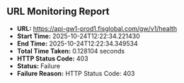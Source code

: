 ## URL Monitoring Report

- **URL:** https://api-gw1-prod1.fisglobal.com/gw/v1/health
- **Start Time:** 2025-10-24T12:22:34.221430
- **End Time:** 2025-10-24T12:22:34.349534
- **Total Time Taken:** 0.128104 seconds
- **HTTP Status Code:** 403
- **Status:** Failure
- **Failure Reason:** HTTP Status Code: 403
